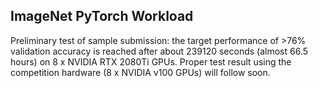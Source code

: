## ImageNet PyTorch Workload

Preliminary test of sample submission: the target performance of >76% validation accuracy is reached after about 239120 seconds (almost 66.5 hours) on 8 x NVIDIA RTX 2080Ti GPUs. Proper test result using the competition hardware (8 x NVIDIA v100 GPUs) will follow soon.

